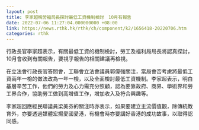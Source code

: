 ```yaml
---
layout: post
title: 李家超稱勞福局長探討最低工資機制檢討　10月有報告
date: 2022-07-06 11:27:04.000000000 +08:00
link: https://news.rthk.hk/rthk/ch/component/k2/1656418-20220706.htm
categories: rthk
---
```


行政長官李家超表示，有關最低工資的機制檢討，勞工及福利局局長將認真探討，10月會收到有關報告，要視乎報告的相關建議再檢視。

在立法會行政長官答問會，工聯會立法會議員郭偉強關注，當局會否考慮將最低工資兩年一檢的做法改為一年一檢，以及全面檢討最低工資機制。李家超表示，明白基層辛苦工作，他們的勞力及心力需充分照顧，認為要靠政府、商界、學術界和勞工界合作，協助勞工做到高增值工作，增加收入及符合興趣等。

李家超回應經民聯議員梁美芬的關注時亦表示，如果要建立主流價值觀，除傳統教育外，亦要透過媒體宏揚愛國愛港，有機會時亦要講好香港的成功故事，以取得認同感。
